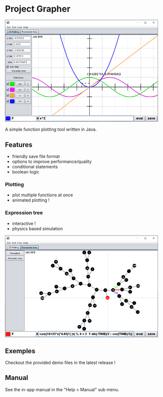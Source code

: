 # Project Grapher

![](Functions.png) 

A simple function plotting tool written in Java.

## Features

- friendly save file format
- options to improve performance/quality
- conditional statements
- boolean logic

### Plotting

- plot multiple functions at once
- animated plotting !

### Expression tree

- interactive !
- physics based simulation

![](ExpTree.png)

## Exemples

Checkout the provided demo files in the latest release !

## Manual

See the in-app manual in the "Help > Manual" sub menu.
